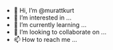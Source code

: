 - 👋 Hi, I’m @murattkurt
- 👀 I’m interested in ...
- 🌱 I’m currently learning ...
- 💞️ I’m looking to collaborate on ...
- 📫 How to reach me ...

<!---
murattkurt/murattkurt is a ✨ special ✨ repository because its `README.md` (this file) appears on your GitHub profile.
You can click the Preview link to take a look at your changes.
--->
